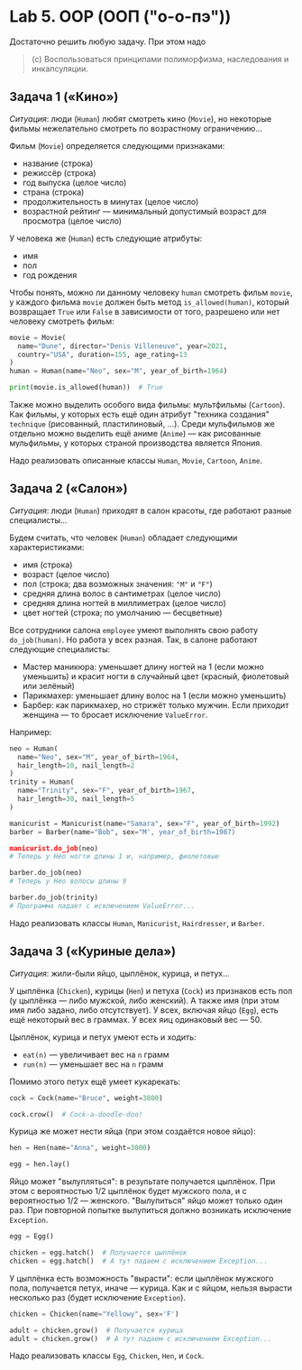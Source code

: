 # Lab 5. OOP (ООП ("о-о-пэ"))

Достаточно решить любую задачу.
При этом надо

> (c) Воспользоваться принципами полиморфизма, наследования и инкапсуляции.


## Задача 1 («Кино»)

*Ситуация*: люди (`Human`) любят смотреть кино (`Movie`), но некоторые фильмы нежелательно смотреть по возрастному ограничению...

Фильм (`Movie`) определяется следующими признаками:
* название (строка)
* режиссёр (строка)
* год выпуска (целое число)
* страна (строка)
* продолжительность в минутах (целое число)
* возрастной рейтинг — минимальный допустимый возраст для просмотра (целое число)

У человека же (`Human`) есть следующие атрибуты:
* имя
* пол
* год рождения

Чтобы понять, можно ли данному человеку `human` смотреть фильм `movie`,
у каждого фильма `movie` должен быть метод `is_allowed(human)`,
который возвращает `True` или `False` в зависимости от того,
разрешено или нет человеку смотреть фильм:
```python
movie = Movie(
  name="Dune", director="Denis Villeneuve", year=2021,
  country="USA", duration=155, age_rating=13
)
human = Human(name="Neo", sex="M", year_of_birth=1964)

print(movie.is_allowed(human))  # True
```

Также можно выделить особого вида фильмы: мультфильмы (`Cartoon`).
Как фильмы, у которых есть ещё один атрибут "техника создания" `technique` (рисованный, пластилиновый, ...).
Среди мульфильмов же отдельно можно выделить ещё аниме (`Anime`) — как рисованные мульфильмы, у которых страной производства является Япония.

Надо реализовать описанные классы `Human`, `Movie`, `Cartoon`, `Anime`.


## Задача 2 («Салон»)

*Ситуация*: люди (`Human`) приходят в салон красоты, где работают разные специалисты...
 
Будем считать, что человек (`Human`) обладает следующими характеристиками:
* имя (строка)
* возраст (целое число)
* пол (строка; два возможных значения: `"M"` и `"F"`)
* средняя длина волос в сантиметрах (целое число)
* средняя длина ногтей в миллиметрах (целое число)
* цвет ногтей (строка; по умолчанию — бесцветные)

Все сотрудники салона `employee` умеют выполнять свою работу `do_job(human)`.
Но работа у всех разная.
Так, в салоне работают следующие специалисты:
* Мастер маникюра: уменьшает длину ногтей на 1 (если можно уменьшить) и красит ногти в случайный цвет (красный, фиолетовый или зелёный)
* Парикмахер: уменьшает длину волос на 1 (если можно уменьшить)
* Барбер: как парикмахер, но стрижёт только мужчин. Если приходит женщина — то бросает исключение `ValueError`.

Например:
```python
neo = Human(
  name="Neo", sex="M", year_of_birth=1964,
  hair_length=10, nail_length=2
)
trinity = Human(
  name="Trinity", sex="F", year_of_birth=1967,
  hair_length=30, nail_length=5
)

manicurist = Manicurist(name="Samara", sex="F", year_of_birth=1992)
barber = Barber(name="Bob", sex="M', year_of_birth=1987)

manicurist.do_job(neo)
# Теперь у Нео ногти длины 1 и, например, фиолетовые

barber.do_job(neo)
# Теперь у Нео волосы длины 9

barber.do_job(trinity)
# Программа падает с исключением ValueError...
```

Надо реализовать классы `Human`, `Manicurist`, `Hairdresser`, и `Barber`.


## Задача 3 («Куриные дела»)

*Ситуация*: жили-были яйцо, цыплёнок, курица, и петух...

У цыплёнка (`Chicken`), курицы (`Hen`) и петуха (`Cock`) из признаков есть пол (у цыплёнка — либо мужской, либо женский).
А также имя (при этом имя либо задано, либо отсутствует).
У всех, включая яйцо (`Egg`), есть ещё некоторый вес в граммах.
У всех яиц одинаковый вес — 50.

Цыплёнок, курица и петух умеют есть и ходить:
* `eat(n)` — увеличивает вес на `n` грамм
* `run(n)` — уменьшает вес на `n` грамм

Помимо этого петух ещё умеет кукарекать:
```python
cock = Cock(name="Bruce", weight=3800)

cock.crow()  # Сock-a-doodle-doo!
```

Курица же может нести яйца (при этом создаётся новое яйцо):
```python
hen = Hen(name="Anna", weight=3000)

egg = hen.lay()
```

Яйцо может "вылупляться": в результате получается цыплёнок.
При этом с вероятностью 1/2 цыплёнок будет мужского пола, и с вероятностью 1/2 — женского.
"Вылупиться" яйцо может только один раз.
При повторной попытке вылупиться должно возникать исключение `Exception`.
```python
egg = Egg()

chicken = egg.hatch()  # Получается цыплёнок
chicken = egg.hatch()  # А тут падаем с исключением Exception...
```

У цыплёнка есть возможность "вырасти": если цыплёнок мужского пола, получается петух, иначе — курица.
Как и с яйцом, нельзя вырасти несколько раз (будет исключение `Exception`).
```python
chicken = Chicken(name="Yellowy", sex='F')

adult = chicken.grow()  # Получается курица
adult = chicken.grow()  # А тут падаем с исключением Exception...
```

Надо реализовать классы `Egg`, `Chicken`, `Hen`, и `Cock`.
